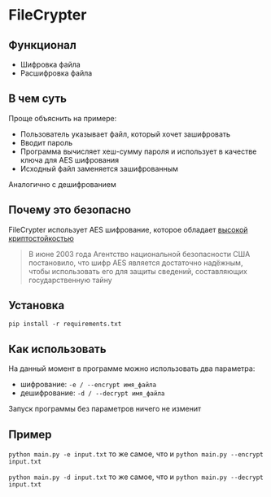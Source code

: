 # FileCrypter
## Функционал
* Шифровка файла
* Расшифровка файла

## В чем суть
Проще объяснить на примере: 
* Пользователь указывает файл, который хочет зашифровать
* Вводит пароль
* Программа вычисляет хеш-сумму пароля и использует в качестве ключа для AES шифрования
* Исходный файл заменяется зашифрованным

Аналогично с дешифрованием

## Почему это безопасно
FileCrypter использует AES шифрование, которое обладает [высокой криптостойкостью](https://ru.wikipedia.org/wiki/AES_(%D1%81%D1%82%D0%B0%D0%BD%D0%B4%D0%B0%D1%80%D1%82_%D1%88%D0%B8%D1%84%D1%80%D0%BE%D0%B2%D0%B0%D0%BD%D0%B8%D1%8F)#%D0%9A%D1%80%D0%B8%D0%BF%D1%82%D0%BE%D1%81%D1%82%D0%BE%D0%B9%D0%BA%D0%BE%D1%81%D1%82%D1%8C)
> В июне 2003 года Агентство национальной безопасности США постановило, что шифр AES является достаточно надёжным, чтобы использовать его для защиты сведений, составляющих государственную тайну 

## Установка
```pip install -r requirements.txt```
## Как использовать
На данный момент в программе можно использовать два параметра:
* шифрование: ```-e / --encrypt имя_файла```
* дешифрование: ```-d / --decrypt имя_файла```

Запуск программы без параметров ничего не изменит

## Пример
```python main.py -e input.txt``` то же самое, что и ```python main.py --encrypt input.txt``` 

```python main.py -d input.txt``` то же самое, что и ```python main.py --decrypt input.txt``` 
